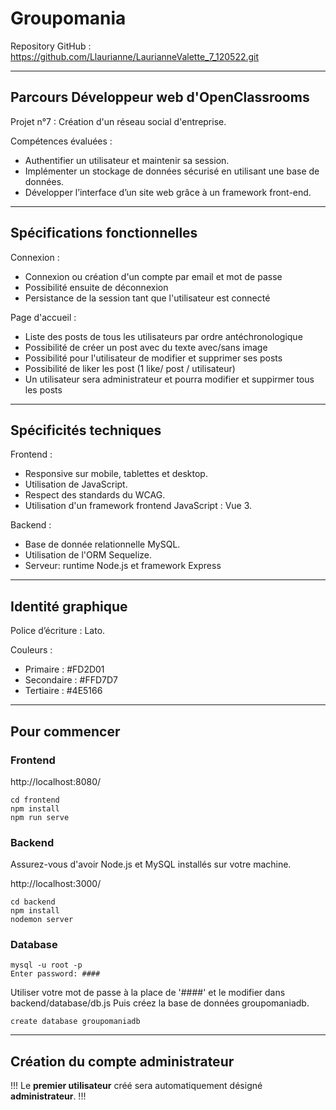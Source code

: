 # Groupomania
Repository GitHub : https://github.com/Llaurianne/LaurianneValette_7_120522.git
***
## Parcours Développeur web d'OpenClassrooms
Projet n°7 : Création d'un réseau social d'entreprise. 

Compétences évaluées :
- Authentifier un utilisateur et maintenir sa session. 
- Implémenter un stockage de données sécurisé en utilisant une base de données.  
- Développer l’interface d’un site web grâce à un framework front-end.  
***
## Spécifications fonctionnelles
Connexion :
   * Connexion ou création d'un compte par email et mot de passe
   * Possibilité ensuite de déconnexion
   * Persistance de la session tant que l'utilisateur est connecté


Page d'accueil :
  * Liste des posts de tous les utilisateurs par ordre antéchronologique
  * Possibilité de créer un post avec du texte avec/sans image
  * Possibilité pour l'utilisateur de modifier et supprimer ses posts
  * Possibilité de liker les post (1 like/ post / utilisateur)
  * Un utilisateur sera administrateur et pourra modifier et suppirmer tous les posts
***
## Spécificités techniques
Frontend :
* Responsive sur mobile, tablettes et desktop.  
* Utilisation de JavaScript.  
* Respect des standards du WCAG.  
* Utilisation d'un framework frontend JavaScript : Vue 3.

Backend :
* Base de donnée relationnelle MySQL.
* Utilisation de l'ORM Sequelize.
* Serveur: runtime Node.js et framework Express
***
## Identité graphique
Police d’écriture : Lato.

Couleurs :
* Primaire : #FD2D01
* Secondaire : #FFD7D7
* Tertiaire : #4E5166
***
## Pour commencer
### Frontend
http://localhost:8080/
```
cd frontend
npm install 
npm run serve
```

### Backend
Assurez-vous d'avoir Node.js et MySQL installés sur votre machine.

http://localhost:3000/
```
cd backend
npm install
nodemon server
```

### Database
```
mysql -u root -p
Enter password: ####
```
Utiliser votre mot de passe à la place de '####' et le modifier dans backend/database/db.js
Puis créez la base de données groupomaniadb.

```
create database groupomaniadb
```

***
## Création du compte administrateur
!!! Le **premier utilisateur** créé sera automatiquement désigné **administrateur**. !!!